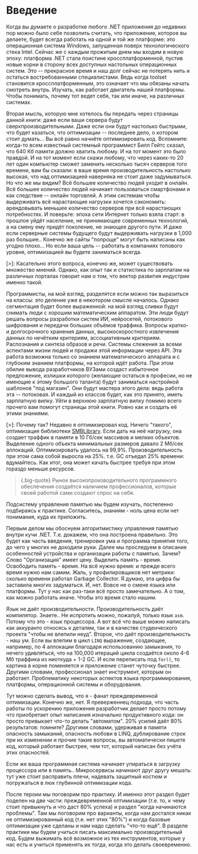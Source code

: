 # Введение

Когда вы думаете о разработке любого .NET приложения до недавних пор можно было себе позволить считать, что приложение, которое вы делаете, будет всегда работать на одной и той же платформе: это операционная система Windows, запущенная поверх технологического стека Intel. Сейчас же с каждым прожитым днем мы входим в новую эпоху: платформа .NET стала поистине кроссплатформенной, пустив новые корни в сторону всех доступных настольных операционных систем. Это -- прекрасное время и наш долг сейчас не потерять нить и остаться востребованными специалистами. Ведь когда toolset становится кроссплатформенным, это означает что мы обязаны начать смотреть внутрь. Изучать, как работает двигатель нашей платформы. Чтобы понимать, почему тот ведет себя, так или иначе, на различных системах.

Вторая мысль, которую мне хотелось бы передать через страницы данной книги: даже если ваши сервера будут сверхпроизводительными. Даже если они будут настолько быстрыми, что будет казаться, что оптимизации -- последнее дело, о котором стоит думать... Вы всё равно начнёте оптимизировать код. Вспомните: когда-то всем известный системный программист Билл Гейтс сказал, что 640 Кб памяти должно хватить любому. И на тот момент это было правдой. И на тот момент если скажи любому, что через каких-то 20 лет один компьютер сможет заменить несколько тысяч серверов того времени, вам бы сказали: в ваше время производительность настолько высокая, что над оптимизацией наверняка не стоит даже задумываться. Но что же мы видим? Всё большее количество людей уходит в онлайн. Всё большее количество людей начинает пользоваться смартфонами и как следствие -- онлайн торговлей. А этим системам чтобы выдерживать всё нарастающие нагрузки хочется сэкономить: арендовывать меньшее количество серверов при всё нарастающих потребностях. И поверьте: эпоха сети Интернет только взяла старт: в прошлое уйдёт население, не принимающее современных технологий, а на смену ему придёт поколение, не знающее другого пути. И даже если серверные системы будущего будут выдерживать нагрузки в 1,000 раз большие.. Конечно же сайты "попроще" могут быть написаны как угодно плохо... Но если ваша цель -- работать в компаниях топового уровня, оптимизацией вы будете заниматься всегда.

[>]: Касательно этого вопроса, конечно же, может существовать множество мнений. Однако, как опыт так и статистика по зарплатам на различных порталах говорит нам о том, что вектор развития индустрии именно такой.

Программисты, на мой взгляд, разделятся если можно так выразиться на классы: это деление уже в некотором смысле началось. Однако сегментация будет более выраженной: на мой взгляд сливки будут снимать люди с хорошим математическим аппаратом. Эти люди будут решать вопросы разработки систем ИИ, нейросетей, потокового шифрования и передачи больших объёмов траффика. Вопросы кратко- и долгосрочного хранения данных, высокоскоростного извлечения данных по нечётким критериям, ассоциативным критериям. Распознания и синтеза образов и речи. Системы слежения за всеми аспектами жизни людей и продажи этой информации через API. Эта работа возможна только со знанием математического аппарата и с глубоким знанием платформы, на которой идёт работа. При этом обилие вывода разработчиков ВУЗами создаст избыточное предложение, излишки которого (желающие остаться в професии, но не имеющие к этому большого таланта) будут заниматься настройкой шаблонов "под магазин". Они будут мастера этого дела: ведь работа эта -- потоковая. И каждый из классов будет, как это принято, иметь зарплатную вилку. Уйти в верхнюю зарплатную вилку помимо всего прочего вам помогут страницы этой книги. Ровно как и создать её этими знаниями.

[>]: Почему так? Недавно я оптимизировал код. Ничего "такого", оптимизация библиотеки [SMBLibrary](https://github.com/TalAloni/SMBLibrary). Если дать на неё нагрузку, она создает траффик в памяти в 10 Гб/сек массивов и мелких объектов. Выделение одного объекта минимальных размеров давало 2 Мб/сек аллокаций. Оптимизировать удалось на 99,9%. Производительность при этом сама собой выросла на 25%. т.е. GC отъедал 25% времени: вдумайтесь. Как итог, она может качать быстрее требуя при этом гораздо меньше ресурсов.

>{.big-quote} Рынок высокопроизводительного программного обеспечения создаётся наличием профессионалов, которые своей работой сами создают спрос на себя.

Подсистему управления памятью мы будем изучать, постепенно подбираясь к практике. Согласитесь, знаниям - ноль цена если нет понимания, куда их приложить. 

Первым делом мы обоснуем алгоритмистику управления памятью внутри кучи .NET. Т.е. докажем, что она построена правильно. Это будет как часть введения, тренировки ума и программа принятия того, до чего у многих не доходили руки. Далее мы проследуем в описание особенностей устройства и организации работы с памятью. Зачем? Слово "Организация" имеет цену. Выделить память - время. Освободить память - время. На всё нужно время: и прежде всего время нужно нам самим. Жаль, у профилировщиков нет метрики: сколько времени работал Garbage Collector. Я думаю, эта цифра бы заставила многих задуматься. И, нет. Вовсе не о смене языка или платформы. Тут у нас как раз-таки всё просто замечательно. А о том, как можно работать иначе. Чтобы это время стало нашим.

Язык не даёт производительности. Производительность даёт компилятор. Знаете.. Не испротить можно, пожалуй, только язык `asm`. Потому что это - язык процессора. А вот всё что выше можно написать как аккуранто относясь к деталям, так и в качестве студенческого проекта "чтобы не влепили неуд". Второе, что даёт производительность - наш ум. Если вы влепим в цикл `LINQ` выражение, создающее, например, по 4 аллокации благодаря использованию замыкания, то нечего удивляться, что на 100,000 итераций цикла создаётся около 4-6 Мб траффика из ниоткуда + 1-2 GC. И если переписать под `for()`, то картина в корне поменяется и приложение станет чуточку быстрее. Другими словами, профессионал знает инструмент, которым он работает. Проблематику некоторых аспектов языка программирования, платформы, операционной системы и оборудования.

Тут можно сделать вывод, что я - фанат преждевременной оптимизации. Конечно же, нет. Я преверженнец подхода, что часть работы по ускорению приложения разработчик делает просто потому что приобретает опыт написания изначально продуктивного кода: он просто привыкает что-то делать "автоматом". 20% усилий даёт 80% результатов: помните? Другими словами, удерживая в памяти опасность замыканий, опасность любови в LINQ, дублирование строк при их изменении и прочие такие вопросы, вы автоматически пишете код, который работает быстрее, чем тот, который написан без учёта этих опасностей.

Если же ваша программная система начинает упираться в загрузку процессора или в память.. Микросервисы начинают друг другу мешать: тут уже стоит расправить плечи, надевать защитный костюм и погружаться в люк глубинной оптимизации кода.

После тероии мы поговорим про практику. И именно этот раздел будет поделен на две части: преждевременной оптимизации (т.е. то, к чему стоит привыкнуть и что даст 80% успеха) и раздел "когда начинаются проблемы". Там мы поговорим про варианты, когда нам достался никак не оптимизированный код (т.е. нет этих "80%") и когда базовые оптимизации уже сделаны и нам надо сделать "что-то ещё".  В разделе практики мы будем учиться писать максимально производительный код. Будем выжимать всё возможное из тех инструментов, которые у нас есть и учиться применять их тогда, когда это делать своевременно. 